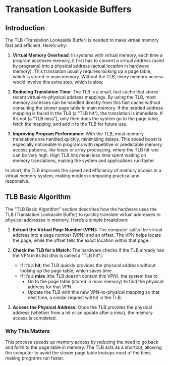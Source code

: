 # Transation Lookaside Buffers

## Introduction

The TLB (Translation Lookaside Buffer) is needed to make virtual memory fast and efficient. Here’s why:

1. **Virtual Memory Overhead**: In systems with virtual memory, each time a program accesses memory, it first has to convert a virtual address (used by programs) into a physical address (actual location in hardware memory). This translation usually requires looking up a page table, which is stored in main memory. Without the TLB, every memory access would involve this extra step, which is slow.

2. **Reducing Translation Time**: The TLB is a small, fast cache that stores recent virtual-to-physical address mappings. By using the TLB, most memory accesses can be handled directly from this fast cache without consulting the slower page table in main memory. If the needed address mapping is found in the TLB (a “TLB hit”), the translation is immediate. If it’s not (a “TLB miss”), only then does the system go to the page table, fetch the mapping, and add it to the TLB for future use.

3. **Improving Program Performance**: With the TLB, most memory translations are handled quickly, minimizing delays. This speed boost is especially noticeable in programs with repetitive or predictable memory access patterns, like loops or array processing, where the TLB hit rate can be very high. High TLB hits mean less time spent waiting on memory translations, making the system and applications run faster.

In short, the TLB improves the speed and efficiency of memory access in a virtual memory system, making modern computing practical and responsive.

## TLB Basic Algorithm

The "TLB Basic Algorithm" section describes how the hardware uses the TLB (Translation Lookaside Buffer) to quickly translate virtual addresses to physical addresses in memory. Here’s a simple breakdown:

1. **Extract the Virtual Page Number (VPN):** The computer splits the virtual address into a page number (VPN) and an offset. The VPN helps locate the page, while the offset tells the exact location within that page.

2. **Check the TLB for a Match:** The hardware checks if the TLB already has the VPN in its list (this is called a "TLB hit").

   - If it’s a **hit**, the TLB quickly provides the physical address without looking up the page table, which saves time.
   - If it’s a **miss** (the TLB doesn’t contain this VPN), the system has to:
     - Go to the page table (stored in main memory) to find the physical address for that VPN.
     - Update the TLB with this new VPN-to-physical mapping so that next time, a similar request will hit in the TLB.

3. **Access the Physical Address:** Once the TLB provides the physical address (whether from a hit or an update after a miss), the memory access is completed.

### Why This Matters

This process speeds up memory access by reducing the need to go back and forth to the page table in memory. The TLB acts as a shortcut, allowing the computer to avoid the slower page table lookups most of the time, making programs run faster.
